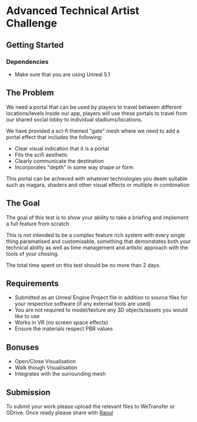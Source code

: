 # Advanced Technical Artist Challenge

## Getting Started

### Dependencies

- Make sure that you are using Unreal 5.1

## The Problem

We need a portal that can be used by players to travel between different locations/levels inside our app, players will use these portals to travel from our shared social lobby to individual stadiums/locations. 

We have provided a sci-fi themed "gate" mesh where we need to add a portal effect that includes the following: 

- Clear visual indication that it is a portal
- Fits the scifi aesthetic
- Clearly communicate the destination
- Incorporates "depth" in some way shape or form

This portal can be achieved with whatever technologies you deem suitable such as niagara, shaders and other visual effects or multiple in combination

## The Goal

The goal of this test is to show your ability to take a briefing and implement a full feature from scratch

This is not intended to be a complex feature rich system with every single thing paramatised and customisable, something that demonstates both your technical ability as well as time management and artistic approach with the tools of your chosing.

The total time spent on this test should be no more than 2 days.

## Requirements

- Submitted as an Unreal Engine Project file in addition to source files for your respective software (if any external tools are used)
- You are not required to model/texture any 3D objects/assets you would like to use
- Works in VR (no screen space effects)
- Ensure the materials respect PBR values

## Bonuses

- Open/Close Visualisation
- Walk though Visualisation
- Integrates with the surrounding mesh

## Submission

To submit your work please upload the relevant files to WeTransfer or GDrive. Once ready please share with [Raoul](mailto:raoul@virtexstadium.com)
